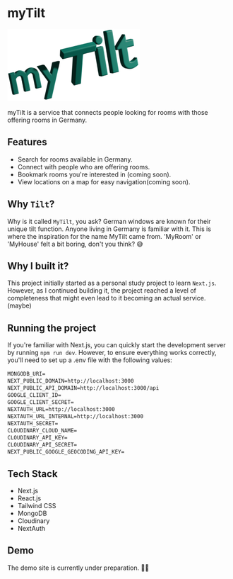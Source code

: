 # myTilt

![logo](/assets/images/mytilt-logo.png)

myTilt is a service that connects people looking for rooms with those offering rooms in Germany.

## Features

- Search for rooms available in Germany.
- Connect with people who are offering rooms.
- Bookmark rooms you're interested in (coming soon).
- View locations on a map for easy navigation(coming soon).

## Why `Tilt`?

Why is it called `MyTilt`, you ask? German windows are known for their unique tilt function. Anyone living in Germany is familiar with it. This is where the inspiration for the name MyTilt came from. 'MyRoom' or 'MyHouse' felt a bit boring, don't you think? 😅

## Why I built it?

This project initially started as a personal study project to learn `Next.js`. However, as I continued building it, the project reached a level of completeness that might even lead to it becoming an actual service. (maybe)

## Running the project

If you're familiar with Next.js, you can quickly start the development server by running `npm run dev`. However, to ensure everything works correctly, you'll need to set up a .env file with the following values:

```
MONGODB_URI=
NEXT_PUBLIC_DOMAIN=http://localhost:3000
NEXT_PUBLIC_API_DOMAIN=http://localhost:3000/api
GOOGLE_CLIENT_ID=
GOOGLE_CLIENT_SECRET=
NEXTAUTH_URL=http://localhost:3000
NEXTAUTH_URL_INTERNAL=http://localhost:3000
NEXTAUTH_SECRET=
CLOUDINARY_CLOUD_NAME=
CLOUDINARY_API_KEY=
CLOUDINARY_API_SECRET=
NEXT_PUBLIC_GOOGLE_GEOCODING_API_KEY=
```

## Tech Stack

- Next.js
- React.js
- Tailwind CSS
- MongoDB
- Cloudinary
- NextAuth

## Demo

The demo site is currently under preparation. 🙏🏻
